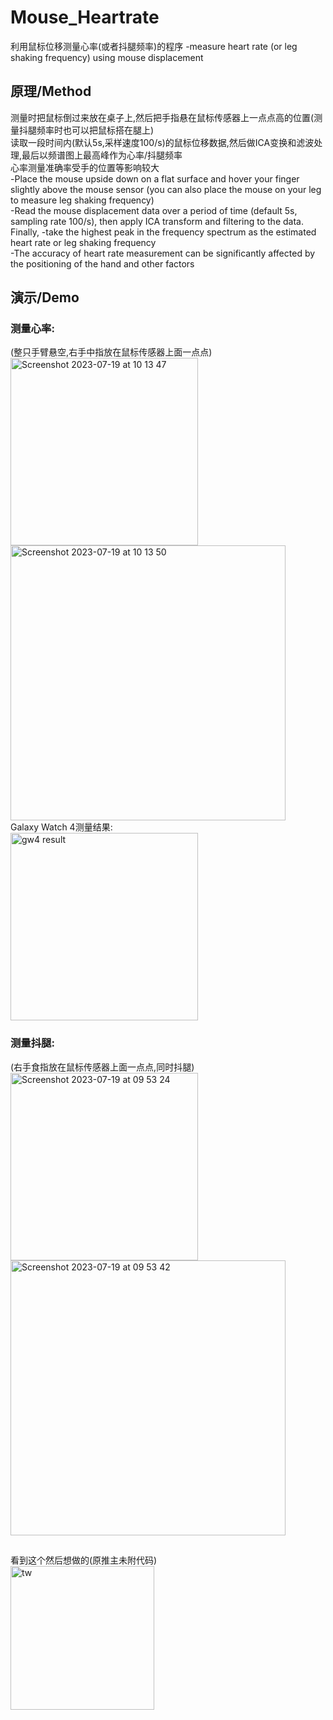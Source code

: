# Mouse_Heartrate
利用鼠标位移测量心率(或者抖腿频率)的程序
-measure heart rate (or leg shaking frequency) using mouse displacement

## 原理/Method
测量时把鼠标倒过来放在桌子上,然后把手指悬在鼠标传感器上一点点高的位置(测量抖腿频率时也可以把鼠标搭在腿上)<br>
读取一段时间内(默认5s,采样速度100/s)的鼠标位移数据,然后做ICA变换和滤波处理,最后以频谱图上最高峰作为心率/抖腿频率<br>
心率测量准确率受手的位置等影响较大<br>
-Place the mouse upside down on a flat surface and hover your finger slightly above the mouse sensor (you can also place the mouse on your leg to measure leg shaking frequency)<br>
-Read the mouse displacement data over a period of time (default 5s, sampling rate 100/s), then apply ICA transform and filtering to the data. Finally, -take the highest peak in the frequency spectrum as the estimated heart rate or leg shaking frequency<br>
-The accuracy of heart rate measurement can be significantly affected by the positioning of the hand and other factors<br>

## 演示/Demo
### 测量心率:
(整只手臂悬空,右手中指放在鼠标传感器上面一点点)<br>
<img width="300" alt="Screenshot 2023-07-19 at 10 13 47" src="https://github.com/sszzz830/Mouse_Heartrate/assets/32834442/49cb7a1a-3936-4681-957d-717a77f5361a"><br>
<img width="440" alt="Screenshot 2023-07-19 at 10 13 50" src="https://github.com/sszzz830/Mouse_Heartrate/assets/32834442/ac006090-b199-46ab-89e1-923a8a6db407"><br>
Galaxy Watch 4测量结果:<br>
<img width="300" alt="gw4 result" src="https://github.com/sszzz830/Mouse_Heartrate/assets/32834442/b8e9936b-a268-4b21-a101-61e0ce9a8624">
<br>
### 测量抖腿:
(右手食指放在鼠标传感器上面一点点,同时抖腿)<br>
<img width="300" alt="Screenshot 2023-07-19 at 09 53 24" src="https://github.com/sszzz830/Mouse_Heartrate/assets/32834442/a54d5120-927f-465c-83eb-aad79474792b"><br>
<img width="440" alt="Screenshot 2023-07-19 at 09 53 42" src="https://github.com/sszzz830/Mouse_Heartrate/assets/32834442/fd9a06a1-4c28-460e-ac30-a1e61b1bcf78">

## 
看到这个然后想做的(原推主未附代码)<br>
<img width="230" alt="tw" src="https://github.com/sszzz830/Mouse_Heartrate/assets/32834442/97d4e930-d560-44e1-8d3a-5b0a79239d52">
